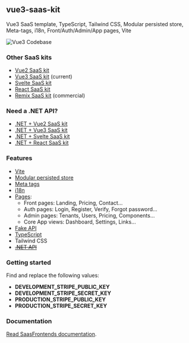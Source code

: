 ## vue3-saas-kit

Vue3 SaaS template, TypeScript, Tailwind CSS, Modular persisted store, Meta-tags, i18n, Front/Auth/Admin/App pages, Vite

![Vue3 Codebase](https://yahooder.sirv.com/saasfrontends/oss/vue.png)

### Other SaaS kits

- [Vue2 SaaS kit](https://github.com/AlexandroMtzG/vue2-saas-kit)
- [Vue3 SaaS kit](https://github.com/AlexandroMtzG/vue3-saas-kit) (current)
- [Svelte SaaS kit](https://github.com/AlexandroMtzG/svelte-saas-kit)
- [React SaaS kit](https://github.com/AlexandroMtzG/react-saas-kit)
- [Remix SaaS kit](https://alexandromg.gumroad.com/l/SaasFrontends-Remix) (commercial)

### Need a .NET API?

- [.NET + Vue2 SaaS kit](https://github.com/AlexandroMtzG/netcore-vue2-saas-kit)
- [.NET + Vue3 SaaS kit](https://github.com/AlexandroMtzG/netcore-vue3-saas-kit)
- [.NET + Svelte SaaS kit](https://github.com/AlexandroMtzG/netcore-svelte-saas-kit)
- [.NET + React SaaS kit](https://github.com/AlexandroMtzG/netcore-react-saas-kit)

### Features

- [Vite](https://vitejs.dev/)
- [Modular persisted store](https://saasfrontends.com/docs/store)
- [Meta tags](https://saasfrontends.com/docs/meta-tags)
- [i18n](https://saasfrontends.com/docs/i18n)
- [Pages](https://saasfrontends.com/docs/pages):
  - Front pages: Landing, Pricing, Contact...
  - Auth pages: Login, Register, Verify, Forgot password...
  - Admin pages: Tenants, Users, Pricing, Components...
  - Core App views: Dashboard, Settings, Links...
- [Fake API](https://saasfrontends.com/docs/fake-api)
- [TypeScript](https://saasfrontends.com/docs/typescript)
- Tailwind CSS
- [~~.NET API~~](https://github.com/AlexandroMtzG/netcore-vue3-saas-kit)

### Getting started

Find and replace the following values:

- **DEVELOPMENT_STRIPE_PUBLIC_KEY**
- **DEVELOPMENT_STRIPE_SECRET_KEY**
- **PRODUCTION_STRIPE_PUBLIC_KEY**
- **PRODUCTION_STRIPE_SECRET_KEY**

### Documentation

[Read SaasFrontends documentation](https://saasfrontends.com/docs/frameworks-and-libraries).
